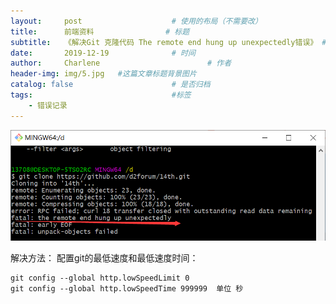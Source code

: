 ```yaml
---
layout:     post   				    # 使用的布局（不需要改）
title:      前端资料 				# 标题 
subtitle:   《解决Git 克隆代码 The remote end hung up unexpectedly错误》 #副标题
date:       2019-12-19 				# 时间
author:     Charlene 						# 作者
header-img: img/5.jpg 	#这篇文章标题背景图片
catalog: false 						# 是否归档
tags:								#标签
    - 错误记录
---
```


![The remote end hung up unexpectedly错误](https://raw.githubusercontent.com/Charlene12345/img-repo/master/QQ%E6%88%AA%E5%9B%BE20191219221819.png)

解决方法：
配置git的最低速度和最低速度时间：
```
git config --global http.lowSpeedLimit 0
git config --global http.lowSpeedTime 999999  单位 秒
```


